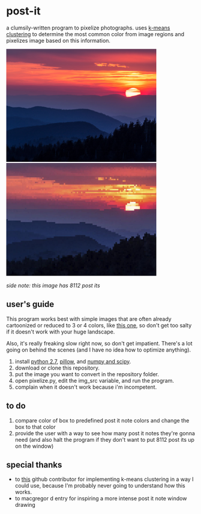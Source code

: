 # post-it
a clumsily-written program to pixelize photographs. uses [k-means clustering](https://en.wikipedia.org/wiki/K-means_clustering) to determine the most common color from image regions and pixelizes image based on this information.


<img src="sunset-original.jpg?raw=true" width="400">  <img src="sunset-final.jpg?raw=true" width="400">

*side note: this image has 8112 post its* 

## user's guide
This program works best with simple images that are often already cartoonized or reduced to 3 or 4 colors, like [this one](https://upload.wikimedia.org/wikipedia/en/5/55/Barack_Obama_Hope_poster.jpg), so don't get too salty if it doesn't work with your huge landscape.

Also, it's really freaking slow right now, so don't get impatient. There's a lot going on behind the scenes (and I have no idea how to optimize anything).

1. install [python 2.7](https://www.python.org/download/releases/2.7/), [pillow](http://pillow.readthedocs.io/en/latest/installation.html), and [numpy and scipy](https://datahub.packtpub.com/tutorials/installing-numpy-scipy-matplotlib-ipython/).
2. download or clone this repository.
3. put the image you want to convert in the repository folder.
4. open pixelize.py, edit the img_src variable, and run the program.
5. complain when it doesn't work because i'm incompetent.

## to do
1. compare color of box to predefined post it note colors and change the box to that color
2. provide the user with a way to see how many post it notes they're gonna need (and also halt the program if they don't want to put 8112 post its up on the window)

## special thanks
* to [this](https://stackoverflow.com/questions/3241929/python-find-dominant-most-common-color-in-an-image) github contributor for implementing k-means clustering in a way I could use, because I'm probably never going to understand how this works.
* to macgregor d entry for inspiring a more intense post it note window drawing
